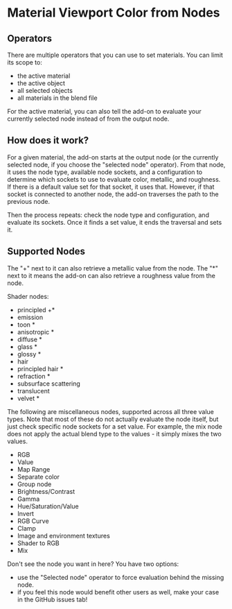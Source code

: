 # Material Viewport Color from Nodes

## Operators

There are multiple operators that you can use to set materials. You can limit its scope to:
- the active material
- the active object
- all selected objects
- all materials in the blend file

For the active material, you can also tell the add-on to evaluate your currently selected node
instead of from the output node.

## How does it work?
For a given material, the add-on starts at the output node
(or the currently selected node, if you choose the "selected node" operator).
From that node, it uses the node type, available node sockets, and a configuration
to determine which sockets to use to evaluate color, metallic, and roughness.
If there is a default value set for that socket, it uses that.
However, if that socket is connected to another node, the add-on traverses the path to the previous node.

Then the process repeats: check the node type and configuration, and evaluate its sockets.
Once it finds a set value, it ends the traversal and sets it.

## Supported Nodes

The "+" next to it can also retrieve a metallic value from the node.
The "*" next to it means the add-on can also retrieve a roughness value from the node.

Shader nodes:
 - principled +*
 - emission
 - toon *
 - anisotropic *
 - diffuse *
 - glass *
 - glossy *
 - hair
 - principled hair *
 - refraction *
 - subsurface scattering
 - translucent
 - velvet *

The following are miscellaneous nodes, supported across all three value types.
Note that most of these do not actually evaluate the node itself,
but just check specific node sockets for a set value.
For example, the mix node does not apply the actual blend type to the values -
it simply mixes the two values.

 - RGB
 - Value
 - Map Range
 - Separate color
 - Group node
 - Brightness/Contrast
 - Gamma
 - Hue/Saturation/Value
 - Invert
 - RGB Curve
 - Clamp
 - Image and environment textures
 - Shader to RGB
 - Mix

Don't see the node you want in here? You have two options:
- use the "Selected node" operator to force evaluation behind the missing node.
- if you feel this node would benefit other users as well, make your case in the GitHub issues tab!